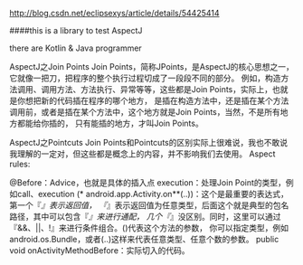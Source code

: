 http://blog.csdn.net/eclipsexys/article/details/54425414



####this is a library to test AspectJ

there are Kotlin & Java programmer

AspectJ之Join Points
Join Points，简称JPoints，是AspectJ的核心思想之一，它就像一把刀，把程序的整个执行过程切成了一段段不同的部分。
例如，构造方法调用、调用方法、方法执行、异常等等，这些都是Join Points，实际上，也就是你想把新的代码插在程序的哪个地方，
是插在构造方法中，还是插在某个方法调用前，或者是插在某个方法中，这个地方就是Join Points，当然，不是所有地方都能给你插的，
只有能插的地方，才叫Join Points。

AspectJ之Pointcuts
Join Points和Pointcuts的区别实际上很难说，我也不敢说我理解的一定对，但这些都是概念上的内容，并不影响我们去使用。
Aspect rules:

@Before：Advice，也就是具体的插入点
execution：处理Join Point的类型，例如call、execution
(* android.app.Activity.on**(..))：这个是最重要的表达式，第一个『*』表示返回值，
『*』表示返回值为任意类型，后面这个就是典型的包名路径，其中可以包含『*』来进行通配，
几个『*』没区别。同时，这里可以通过『&&、||、!』来进行条件组合。()代表这个方法的参数，
你可以指定类型，例如android.os.Bundle，或者(..)这样来代表任意类型、任意个数的参数。
public void onActivityMethodBefore：实际切入的代码。
